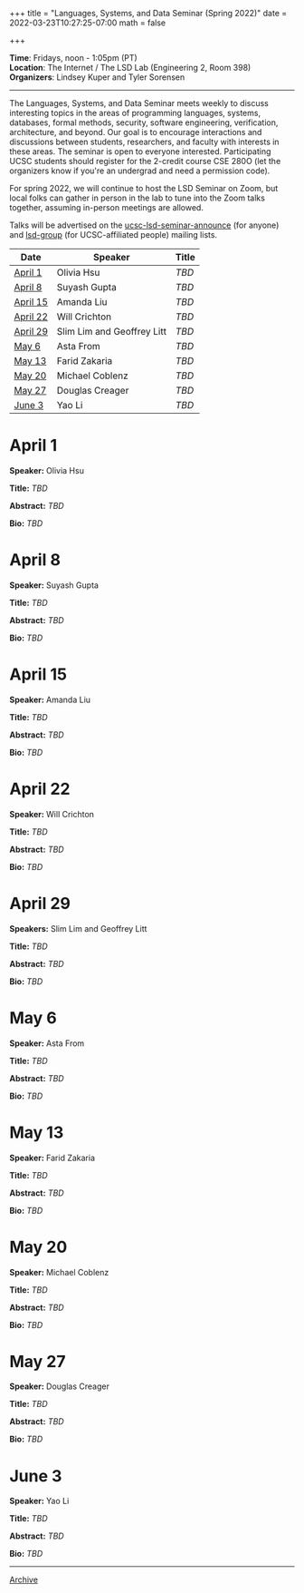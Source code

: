 +++
title = "Languages, Systems, and Data Seminar (Spring 2022)"
date = 2022-03-23T10:27:25-07:00
math = false

+++

**Time**: Fridays, noon - 1:05pm (PT) <br />
**Location**: The Internet / The LSD Lab (Engineering 2, Room 398) <br />
**Organizers**: Lindsey Kuper and Tyler Sorensen <br />

---

The Languages, Systems, and Data Seminar meets weekly to discuss interesting topics in the areas of programming languages, systems, databases, formal methods, security, software engineering, verification, architecture, and beyond.  Our goal is to encourage interactions and discussions between students, researchers, and faculty with interests in these areas.  The seminar is open to everyone interested.  Participating UCSC students should register for the 2-credit course CSE 280O (let the organizers know if you're an undergrad and need a permission code).

For spring 2022, we will continue to host the LSD Seminar on Zoom, but local folks can gather in person in the lab to tune into the Zoom talks together, assuming in-person meetings are allowed.

Talks will be advertised on the [ucsc-lsd-seminar-announce](https://groups.google.com/g/ucsc-lsd-seminar-announce) (for anyone) and [lsd-group](https://groups.google.com/a/ucsc.edu/g/lsd-group/members) (for UCSC-affiliated people) mailing lists.

| Date                  | Speaker                                                               | Title                                                             |
|-------                |---------                                                              |---------                                                          |
| [April 1](#april-1)   | Olivia Hsu                                                            | _TBD_                                                             |
| [April 8](#april-1)   | Suyash Gupta                                                          | _TBD_                                                             |
| [April 15](#april-15) | Amanda Liu                                                            | _TBD_                                                             |
| [April 22](#april-22) | Will Crichton                                                         | _TBD_                                                             |
| [April 29](#april-29) | Slim Lim and Geoffrey Litt                                            | _TBD_                                                             |
| [May 6](#may-6)       | Asta From                                                             | _TBD_                                                             |
| [May 13](#may-13)     | Farid Zakaria                                                         | _TBD_                                                             |
| [May 20](#may-20)     | Michael Coblenz                                                       | _TBD_                                                             |
| [May 27](#may-27)     | Douglas Creager                                                       | _TBD_                                                             |
| [June 3](#june-3)     | Yao Li                                                                | _TBD_                                                             |

# April 1

**Speaker:** Olivia Hsu

**Title:** _TBD_

**Abstract:** _TBD_

**Bio:** _TBD_

# April 8

**Speaker:** Suyash Gupta

**Title:** _TBD_

**Abstract:** _TBD_

**Bio:** _TBD_

# April 15

**Speaker:** Amanda Liu

**Title:** _TBD_

**Abstract:** _TBD_

**Bio:** _TBD_

# April 22

**Speaker:** Will Crichton

**Title:** _TBD_

**Abstract:** _TBD_

**Bio:** _TBD_

# April 29

**Speakers:** Slim Lim and Geoffrey Litt

**Title:** _TBD_

**Abstract:** _TBD_

**Bio:** _TBD_

# May 6

**Speaker:** Asta From

**Title:** _TBD_

**Abstract:** _TBD_

**Bio:** _TBD_

# May 13

**Speaker:** Farid Zakaria

**Title:** _TBD_

**Abstract:** _TBD_

**Bio:** _TBD_

# May 20

**Speaker:** Michael Coblenz

**Title:** _TBD_

**Abstract:** _TBD_

**Bio:** _TBD_

# May 27

**Speaker:** Douglas Creager

**Title:** _TBD_

**Abstract:** _TBD_

**Bio:** _TBD_

# June 3

**Speaker:** Yao Li

**Title:** _TBD_

**Abstract:** _TBD_

**Bio:** _TBD_

---

[Archive](../)
